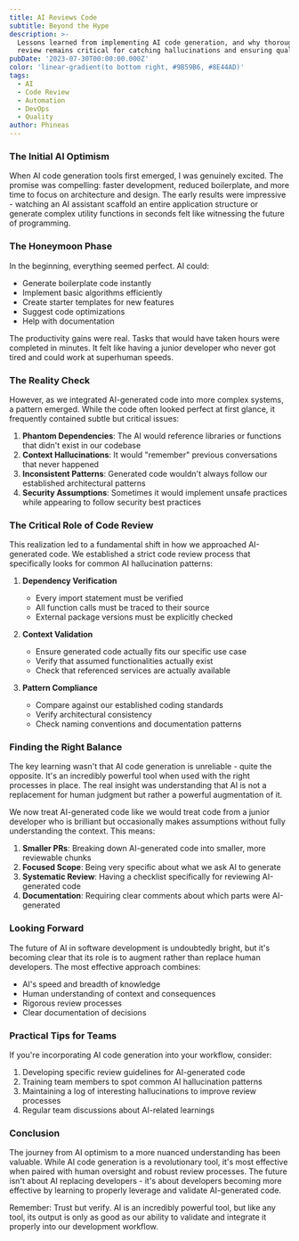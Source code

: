 ```yaml
---
title: AI Reviews Code
subtitle: Beyond the Hype
description: >-
  Lessons learned from implementing AI code generation, and why thorough human
  review remains critical for catching hallucinations and ensuring quality.
pubDate: '2023-07-30T00:00:00.000Z'
color: 'linear-gradient(to bottom right, #9B59B6, #8E44AD)'
tags:
  - AI
  - Code Review
  - Automation
  - DevOps
  - Quality
author: Phineas
---
```


### The Initial AI Optimism

When AI code generation tools first emerged, I was genuinely excited. The promise was compelling: faster development, reduced boilerplate, and more time to focus on architecture and design. The early results were impressive - watching an AI assistant scaffold an entire application structure or generate complex utility functions in seconds felt like witnessing the future of programming.

### The Honeymoon Phase

In the beginning, everything seemed perfect. AI could:
- Generate boilerplate code instantly
- Implement basic algorithms efficiently
- Create starter templates for new features
- Suggest code optimizations
- Help with documentation

The productivity gains were real. Tasks that would have taken hours were completed in minutes. It felt like having a junior developer who never got tired and could work at superhuman speeds.

### The Reality Check

However, as we integrated AI-generated code into more complex systems, a pattern emerged. While the code often looked perfect at first glance, it frequently contained subtle but critical issues:

1. **Phantom Dependencies**: The AI would reference libraries or functions that didn't exist in our codebase
2. **Context Hallucinations**: It would "remember" previous conversations that never happened
3. **Inconsistent Patterns**: Generated code wouldn't always follow our established architectural patterns
4. **Security Assumptions**: Sometimes it would implement unsafe practices while appearing to follow security best practices

### The Critical Role of Code Review

This realization led to a fundamental shift in how we approached AI-generated code. We established a strict code review process that specifically looks for common AI hallucination patterns:

1. **Dependency Verification**
   - Every import statement must be verified
   - All function calls must be traced to their source
   - External package versions must be explicitly checked

2. **Context Validation**
   - Ensure generated code actually fits our specific use case
   - Verify that assumed functionalities actually exist
   - Check that referenced services are actually available

3. **Pattern Compliance**
   - Compare against our established coding standards
   - Verify architectural consistency
   - Check naming conventions and documentation patterns

### Finding the Right Balance

The key learning wasn't that AI code generation is unreliable - quite the opposite. It's an incredibly powerful tool when used with the right processes in place. The real insight was understanding that AI is not a replacement for human judgment but rather a powerful augmentation of it.

We now treat AI-generated code like we would treat code from a junior developer who is brilliant but occasionally makes assumptions without fully understanding the context. This means:

1. **Smaller PRs**: Breaking down AI-generated code into smaller, more reviewable chunks
2. **Focused Scope**: Being very specific about what we ask AI to generate
3. **Systematic Review**: Having a checklist specifically for reviewing AI-generated code
4. **Documentation**: Requiring clear comments about which parts were AI-generated

### Looking Forward

The future of AI in software development is undoubtedly bright, but it's becoming clear that its role is to augment rather than replace human developers. The most effective approach combines:

- AI's speed and breadth of knowledge
- Human understanding of context and consequences
- Rigorous review processes
- Clear documentation of decisions

### Practical Tips for Teams

If you're incorporating AI code generation into your workflow, consider:

1. Developing specific review guidelines for AI-generated code
2. Training team members to spot common AI hallucination patterns
3. Maintaining a log of interesting hallucinations to improve review processes
4. Regular team discussions about AI-related learnings

### Conclusion

The journey from AI optimism to a more nuanced understanding has been valuable. While AI code generation is a revolutionary tool, it's most effective when paired with human oversight and robust review processes. The future isn't about AI replacing developers - it's about developers becoming more effective by learning to properly leverage and validate AI-generated code.

Remember: Trust but verify. AI is an incredibly powerful tool, but like any tool, its output is only as good as our ability to validate and integrate it properly into our development workflow.
